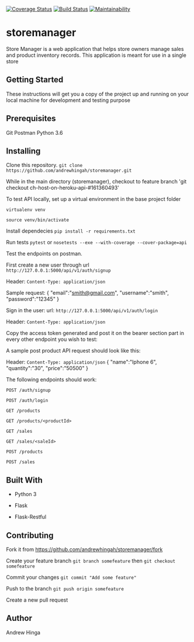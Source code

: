 [![Coverage Status](https://coveralls.io/repos/github/andrewhingah/storemanager/badge.svg?branch=ch-host-on-heroku-api-%23161360493)](https://coveralls.io/github/andrewhingah/storemanager?branch=ch-host-on-heroku-api-%23161360493)
[![Build Status](https://travis-ci.com/andrewhingah/storemanager.svg?branch=ch-fix-error-in-badges-%23161313720)](https://travis-ci.com/andrewhingah/storemanager)
[![Maintainability](https://api.codeclimate.com/v1/badges/521089bff51ec7ab1d6d/maintainability)](https://codeclimate.com/github/andrewhingah/storemanager/maintainability)
# storemanager
Store Manager is a web application that helps store owners manage sales and product inventory records. This application is meant for use in a single store

## Getting Started

These instructions will get you a copy of the project up and running on your local machine for development and testing purpose

## Prerequisites

Git
Postman
Python 3.6

## Installing

Clone this repository. `git clone https://github.com/andrewhingah/storemanager.git`

While in the main directory (storemanager), checkout to feature branch 'git checkout ch-host-on-heroku-api-#161360493'

To test API locally, set up a virtual environment in the base project folder

`virtualenv venv`

`source venv/bin/activate`

Install dependecies `pip install -r requirements.txt`

Run tests `pytest` or `nosetests --exe --with-coverage --cover-package=api`

Test the endpoints on postman.

First create a new user through url `http://127.0.0.1:5000/api/v1/auth/signup`

Header: `Content-Type: application/json`

Sample request:
{
	"email":"smith@gmail.com",
	"username":"smith",
	"password":"12345"
}

Sign in the user: url: `http://127.0.0.1:5000/api/v1/auth/login`

Header: `Content-Type: application/json`

Copy the access token generated and post it on the bearer section part in every other endpoint you wish to test:

A sample post product API request should look like this:

Header: `Content-Type: application/json`
{
	"name":"Iphone 6",
	"quantity":"30",
	"price":"50500"
}

The following endpoints should work:

`POST /auth/signup`

`POST /auth/login`

`GET /products`

`GET /products/<productId>`

`GET /sales`

`GET /sales/<saleId>`

`POST /products`

`POST /sales`

## Built With

- Python 3

- Flask

- Flask-Restful

## Contributing

Fork it from https://github.com/andrewhingah/storemanager/fork

Create your feature branch `git branch somefeature` then `git checkout somefeature`

Commit your changes `git commit "Add some feature"`

Push to the branch `git push origin somefeature`

Create a new pull request

## Author

Andrew Hinga